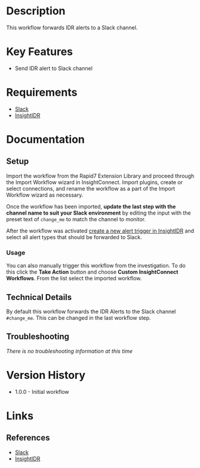 # Description

This workflow forwards IDR alerts to a Slack channel.

# Key Features

* Send IDR alert to Slack channel

# Requirements

* [Slack](https://insightconnect.help.rapid7.com/docs/configure-slack-for-chatops)
* [InsightIDR](https://www.rapid7.com/products/insightidr/)

# Documentation

## Setup

Import the workflow from the Rapid7 Extension Library and proceed through the Import Workflow wizard in InsightConnect. Import plugins, create or select connections, and rename the workflow as a part of the Import Workflow wizard as necessary.

Once the workflow has been imported, **update the last step with the channel name to suit your Slack environment** by editing the input with the preset text of `change_me` to match the channel to monitor.

After the workflow was activated [create a new alert trigger in InsightIDR](https://docs.rapid7.com/insightidr/alert-triggers#configure-alert-triggers) and select all alert types that should be forwarded to Slack.

### Usage

You can also manually trigger this workflow from the investigation. To do this click the **Take Action** button and choose **Custom InsightConnect Workflows**. From the list select the imported workflow.

## Technical Details

By default this workflow forwards the IDR Alerts to the Slack channel `#change_me`. This can be changed in the last workflow step.

## Troubleshooting

_There is no troubleshooting information at this time_

# Version History

* 1.0.0 - Initial workflow

# Links

## References

* [Slack](https://slack.com)
* [InsightIDR](https://www.rapid7.com/products/insightidr/)
